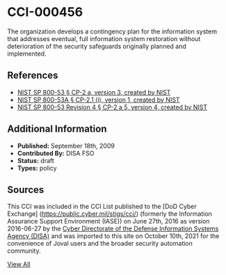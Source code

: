 # CCI-000456

The organization develops a contingency plan for the information system that addresses eventual, full information system restoration without deterioration of the security safeguards originally planned and implemented.

## References ##

* [NIST SP 800-53 § CP-2 a, version 3, created by NIST](http://csrc.nist.gov/publications/PubsSPs.html)
* [NIST SP 800-53A § CP-2.1 (i), version 1, created by NIST](http://csrc.nist.gov/publications/PubsSPs.html)
* [NIST SP 800-53 Revision 4 § CP-2 a 5, version 4, created by NIST](http://csrc.nist.gov/publications/PubsSPs.html)


## Additional Information ##

* **Published:** September 18th, 2009
* **Contributed By:** DISA FSO
* **Status:** draft
* **Types:** policy

## Sources ##

This CCI was included in the CCI List published to the [DoD Cyber Exchange]
(https://public.cyber.mil/stigs/cci/) (formerly the Information Assurance Support Environment
(IASE)) on June 27th, 2016 as version 2016-06-27 by the [Cyber Directorate of the Defense 
Information Systems Agency (DISA)](https://public.cyber.mil/about-cyber/) and was imported to 
this site on October 10th, 2021 for the convenience of Joval users and the broader security automation community.

[View All](../README.md)
